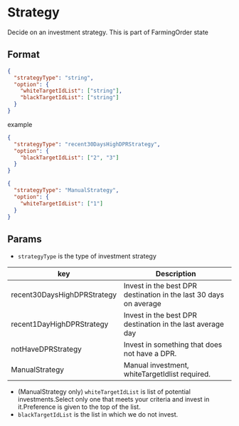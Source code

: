 # Strategy

Decide on an investment strategy.
This is part of FarmingOrder state

## Format

```json
{
  "strategyType": "string",
  "option": {
    "whiteTargetIdList": ["string"],
    "blackTargetIdList": ["string"]
  }
}
```

example

```json
{
  "strategyType": "recent30DaysHighDPRStrategy",
  "option": {
    "blackTargetIdList": ["2", "3"]
  }
}
```

```json
{
  "strategyType": "ManualStrategy",
  "option": {
    "whiteTargetIdList": ["1"]
  }
}
```

## Params

- `strategyType` is the type of investment strategy

| key                         | Description                                                       |
| --------------------------- | ----------------------------------------------------------------- |
| recent30DaysHighDPRStrategy | Invest in the best DPR destination in the last 30 days on average |
| recent1DayHighDPRStrategy   | Invest in the best DPR destination in the last average day        |
| notHaveDPRStrategy          | Invest in something that does not have a DPR.                     |
| ManualStrategy              | Manual investment, whiteTargetIdlist required.                    |

- (ManualStrategy only) `whiteTargetIdList` is list of potential investments.Select only one that meets your criteria and invest in it.Preference is given to the top of the list.
- `blackTargetIdList` is the list in which we do not invest.

